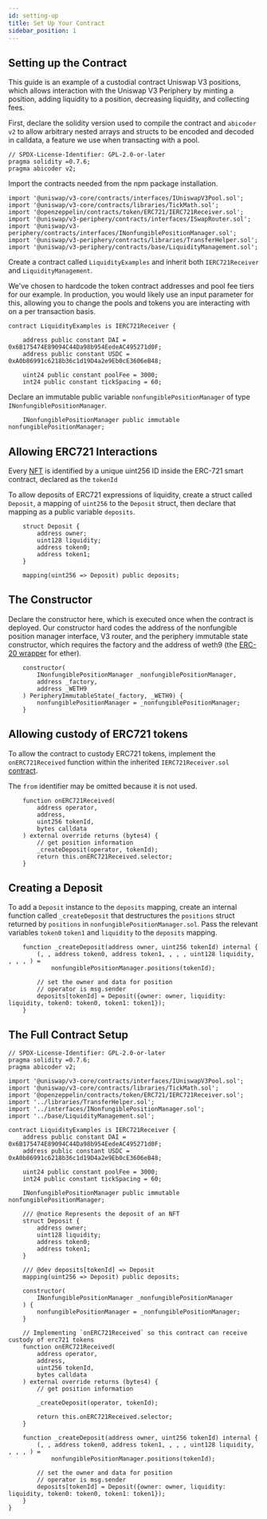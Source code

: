 ```yaml
---
id: setting-up
title: Set Up Your Contract
sidebar_position: 1
---
```


## Setting up the Contract

This guide is an example of a custodial contract Uniswap V3 positions, which allows interaction with the Uniswap V3 Periphery by minting a position, adding liquidity to a position, decreasing liquidity, and collecting fees.

First, declare the solidity version used to compile the contract and `abicoder v2` to allow arbitrary nested arrays and structs to be encoded and decoded in calldata, a feature we use when transacting with a pool.

```solidity
// SPDX-License-Identifier: GPL-2.0-or-later
pragma solidity =0.7.6;
pragma abicoder v2;
```

Import the contracts needed from the npm package installation.

```solidity
import '@uniswap/v3-core/contracts/interfaces/IUniswapV3Pool.sol';
import '@uniswap/v3-core/contracts/libraries/TickMath.sol';
import '@openzeppelin/contracts/token/ERC721/IERC721Receiver.sol';
import '@uniswap/v3-periphery/contracts/interfaces/ISwapRouter.sol';
import '@uniswap/v3-periphery/contracts/interfaces/INonfungiblePositionManager.sol';
import '@uniswap/v3-periphery/contracts/libraries/TransferHelper.sol';
import '@uniswap/v3-periphery/contracts/base/LiquidityManagement.sol';
```

Create a contract called `LiquidityExamples` and inherit both `IERC721Receiver` and `LiquidityManagement`.

We've chosen to hardcode the token contract addresses and pool fee tiers for our example. In production, you would likely use an input parameter for this, allowing you to change the pools and tokens you are interacting with on a per transaction basis.

```solidity
contract LiquidityExamples is IERC721Receiver {

    address public constant DAI = 0x6B175474E89094C44Da98b954EedeAC495271d0F;
    address public constant USDC = 0xA0b86991c6218b36c1d19D4a2e9Eb0cE3606eB48;

    uint24 public constant poolFee = 3000;
    int24 public constant tickSpacing = 60;
```

Declare an immutable public variable `nonfungiblePositionManager` of type `INonfungiblePositionManager`.

```solidity
    INonfungiblePositionManager public immutable nonfungiblePositionManager;
```

## Allowing ERC721 Interactions

Every [NFT](https://ethereum.org/en/nft/) is identified by a unique uint256 ID inside the ERC-721 smart contract, declared as the `tokenId`

To allow deposits of ERC721 expressions of liquidity, create a struct called `Deposit`, a mapping of `uint256` to the `Deposit` struct, then declare that mapping as a public variable `deposits`.

```solidity
    struct Deposit {
        address owner;
        uint128 liquidity;
        address token0;
        address token1;
    }

    mapping(uint256 => Deposit) public deposits;
```

## The Constructor

Declare the constructor here, which is executed once when the contract is deployed. Our constructor hard codes the address of the nonfungible position manager interface, V3 router, and the periphery immutable state constructor, which requires the factory and the address of weth9 (the [ERC-20 wrapper](https://weth.io/) for ether).

```solidity
    constructor(
        INonfungiblePositionManager _nonfungiblePositionManager,
        address _factory,
        address _WETH9
    ) PeripheryImmutableState(_factory, _WETH9) {
        nonfungiblePositionManager = _nonfungiblePositionManager;
    }
```

## Allowing custody of ERC721 tokens

To allow the contract to custody ERC721 tokens, implement the `onERC721Received` function within the inherited `IERC721Receiver.sol` [contract](https://github.com/OpenZeppelin/openzeppelin-contracts/blob/master/contracts/token/ERC721/IERC721Receiver.sol).

The `from` identifier may be omitted because it is not used.

```solidity
    function onERC721Received(
        address operator,
        address,
        uint256 tokenId,
        bytes calldata
    ) external override returns (bytes4) {
        // get position information
        _createDeposit(operator, tokenId);
        return this.onERC721Received.selector;
    }
```

## Creating a Deposit

To add a `Deposit` instance to the `deposits` mapping, create an internal function called `_createDeposit` that destructures the `positions` struct returned by `positions` in `nonfungiblePositionManager.sol`. Pass the relevant variables `token0` `token1` and `liquidity` to the `deposits` mapping.

```solidity
    function _createDeposit(address owner, uint256 tokenId) internal {
        (, , address token0, address token1, , , , uint128 liquidity, , , , ) =
            nonfungiblePositionManager.positions(tokenId);

        // set the owner and data for position
        // operator is msg.sender
        deposits[tokenId] = Deposit({owner: owner, liquidity: liquidity, token0: token0, token1: token1});
    }

```

## The Full Contract Setup

```solidity
// SPDX-License-Identifier: GPL-2.0-or-later
pragma solidity =0.7.6;
pragma abicoder v2;

import '@uniswap/v3-core/contracts/interfaces/IUniswapV3Pool.sol';
import '@uniswap/v3-core/contracts/libraries/TickMath.sol';
import '@openzeppelin/contracts/token/ERC721/IERC721Receiver.sol';
import '../libraries/TransferHelper.sol';
import '../interfaces/INonfungiblePositionManager.sol';
import '../base/LiquidityManagement.sol';

contract LiquidityExamples is IERC721Receiver {
    address public constant DAI = 0x6B175474E89094C44Da98b954EedeAC495271d0F;
    address public constant USDC = 0xA0b86991c6218b36c1d19D4a2e9Eb0cE3606eB48;

    uint24 public constant poolFee = 3000;
    int24 public constant tickSpacing = 60;

    INonfungiblePositionManager public immutable nonfungiblePositionManager;

    /// @notice Represents the deposit of an NFT
    struct Deposit {
        address owner;
        uint128 liquidity;
        address token0;
        address token1;
    }

    /// @dev deposits[tokenId] => Deposit
    mapping(uint256 => Deposit) public deposits;

    constructor(
        INonfungiblePositionManager _nonfungiblePositionManager
    ) {
        nonfungiblePositionManager = _nonfungiblePositionManager;
    }

    // Implementing `onERC721Received` so this contract can receive custody of erc721 tokens
    function onERC721Received(
        address operator,
        address,
        uint256 tokenId,
        bytes calldata
    ) external override returns (bytes4) {
        // get position information

        _createDeposit(operator, tokenId);

        return this.onERC721Received.selector;
    }

    function _createDeposit(address owner, uint256 tokenId) internal {
        (, , address token0, address token1, , , , uint128 liquidity, , , , ) =
            nonfungiblePositionManager.positions(tokenId);

        // set the owner and data for position
        // operator is msg.sender
        deposits[tokenId] = Deposit({owner: owner, liquidity: liquidity, token0: token0, token1: token1});
    }
}
```
